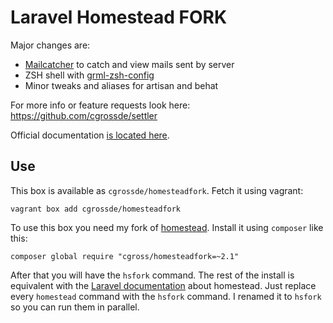 # Laravel Homestead FORK

Major changes are:
 * [Mailcatcher](http://mailcatcher.me) to catch and view mails sent by server
 * ZSH shell with [grml-zsh-config](http://grml.org/zsh/)
 * Minor tweaks and aliases for artisan and behat

For more info or feature requests look here: https://github.com/cgrossde/settler

Official documentation [is located here](http://laravel.com/docs/homestead?version=4.2).


## Use

This box is available as `cgrossde/homesteadfork`. Fetch it using vagrant:

```
vagrant box add cgrossde/homesteadfork
```

To use this box you need my fork of [homestead](https://github.com/cgrossde/homestead). Install it using `composer` like this:

```
composer global require "cgross/homesteadfork=~2.1"
```

After that you will have the `hsfork` command. The rest of the install is equivalent with the [Laravel documentation](http://laravel.com/docs/4.2/homestead) about homestead. Just replace every `homestead` command with the `hsfork` command. I renamed it to `hsfork` so you can run them in parallel.
